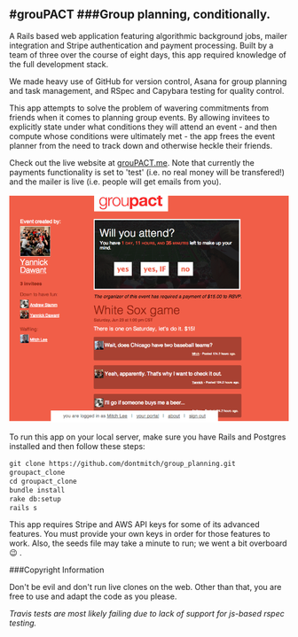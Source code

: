 #grouPACT
###Group planning, conditionally.
---

A Rails based web application featuring algorithmic background jobs, mailer integration and Stripe authentication and payment processing. Built by a team of three over the course of eight days, this app required knowledge of the full development stack.

We made heavy use of GitHub for version control, Asana for group planning and task management, and RSpec and Capybara testing for quality control.

This app attempts to solve the problem of wavering commitments from friends when it comes to planning group events. By allowing invitees to explicitly state under what conditions they will attend an event - and then compute whose conditions were ultimately met - the app frees the event planner from the need to track down and otherwise heckle their friends.

Check out the live website at [grouPACT.me](http://groupact.me). Note that currently the payments functionality is set to 'test' (i.e. no real money will be transfered!) and the mailer is live (i.e. people will get emails from you).

![grouPACT Screenshot](app/assets/images/groupact_screenshot.png)

To run this app on your local server, make sure you have Rails and Postgres installed and then follow these steps:

    git clone https://github.com/dontmitch/group_planning.git groupact_clone
    cd groupact_clone
    bundle install
    rake db:setup
    rails s

This app requires Stripe and AWS API keys for some of its advanced features. You must provide your own keys in order for those features to work. Also, the seeds file may take a minute to run; we went a bit overboard :wink: .

###Copyright Information

Don't be evil and don't run live clones on the web. Other than that, you are free to use and adapt the code as you please.

*Travis tests are most likely failing due to lack of support for js-based rspec testing.*

